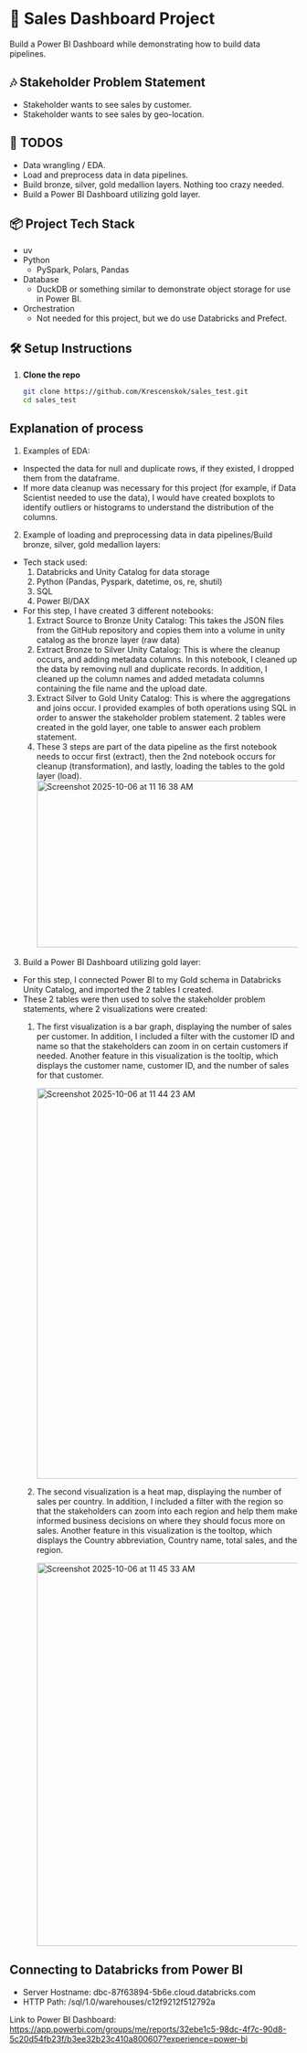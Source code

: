 # 🧾 Sales Dashboard Project

Build a Power BI Dashboard while demonstrating how to build data pipelines.

## 🎶 Stakeholder Problem Statement
- Stakeholder wants to see sales by customer.
- Stakeholder wants to see sales by geo-location.

## 🚀 TODOS

- Data wrangling / EDA.
- Load and preprocess data in data pipelines.
- Build bronze, silver, gold medallion layers. Nothing too crazy needed.
- Build a Power BI Dashboard utilizing gold layer.

## 📦 Project Tech Stack
- uv
- Python
    - PySpark, Polars, Pandas
- Database
    - DuckDB or something similar to demonstrate object storage for use in Power BI.
- Orchestration
    - Not needed for this project, but we do use Databricks and Prefect.


## 🛠️ Setup Instructions

1. **Clone the repo**
   ```bash
   git clone https://github.com/Krescenskok/sales_test.git
   cd sales_test
   ```


## Explanation of process
1. Examples of EDA:
- Inspected the data for null and duplicate rows, if they existed, I dropped them from the dataframe.
- If more data cleanup was necessary for this project (for example, if Data Scientist needed to use the data), I would have created boxplots to identify outliers or histograms to understand the distribution of the columns.

2. Example of loading and preprocessing data in data pipelines/Build bronze, silver, gold medallion layers:
- Tech stack used:
     1. Databricks and Unity Catalog for data storage
     2. Python (Pandas, Pyspark, datetime, os, re, shutil)
     3. SQL
     4. Power BI/DAX
- For this step, I have created 3 different notebooks:
     1. Extract Source to Bronze Unity Catalog: This takes the JSON files from the GitHub repository and copies them into a volume in unity catalog as the bronze layer (raw data)
     2. Extract Bronze to Silver Unity Catalog: This is where the cleanup occurs, and adding metadata columns. In this notebook, I cleaned up the data by removing null and duplicate records. In addition, I cleaned up the column names and added metadata columns containing the file name and the upload date.
     3. Extract Silver to Gold Unity Catalog: This is where the aggregations and joins occur. I provided examples of both operations using SQL in order to answer the stakeholder problem statement. 2 tables were created in the gold layer, one table to answer each problem statement.
     4. These 3 steps are part of the data pipeline as the first notebook needs to occur first (extract), then the 2nd notebook occurs for cleanup (transformation), and lastly, loading the tables to the gold layer (load).
         <img width="712" height="292" alt="Screenshot 2025-10-06 at 11 16 38 AM" src="https://github.com/user-attachments/assets/3dfda401-2cf3-4a6c-91af-954e1a468ca5" />
 
3. Build a Power BI Dashboard utilizing gold layer:
- For this step, I connected Power BI to my Gold schema in Databricks Unity Catalog, and imported the 2 tables I created.
- These 2 tables were then used to solve the stakeholder problem statements, where 2 visualizations were created:
    1. The first visualization is a bar graph, displaying the number of sales per customer. In addition, I included a filter with the customer ID and name so that the stakeholders can zoom in on certain customers if needed. Another feature in this visualization is the tooltip, which displays the customer name, customer ID, and the number of sales for that customer.
 
       <img width="1193" height="684" alt="Screenshot 2025-10-06 at 11 44 23 AM" src="https://github.com/user-attachments/assets/2ecc30e7-0d32-40ff-8729-c13df36c50ad" />
       
    2. The second visualization is a heat map, displaying the number of sales per country. In addition, I included a filter with the region so that the stakeholders can zoom into each region and help them make informed business decisions on where they should focus more on sales. Another feature in this visualization is the tooltop, which displays the Country abbreviation, Country name, total sales, and the region.
       
       <img width="1180" height="671" alt="Screenshot 2025-10-06 at 11 45 33 AM" src="https://github.com/user-attachments/assets/8c365872-5cf7-4f82-be50-d740e7671dcf" />

## Connecting to Databricks from Power BI
- Server Hostname: dbc-87f63894-5b6e.cloud.databricks.com
- HTTP Path: /sql/1.0/warehouses/c12f9212f512792a

Link to Power BI Dashboard: https://app.powerbi.com/groups/me/reports/32ebe1c5-98dc-4f7c-90d8-5c20d54fb23f/b3ee32b23c410a800607?experience=power-bi
